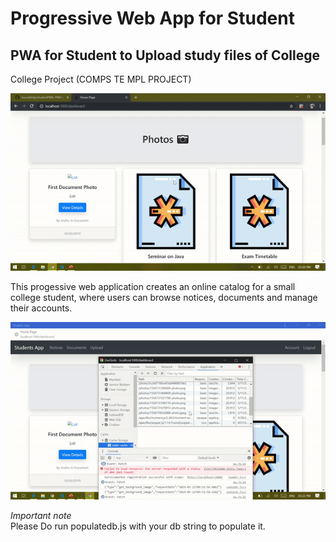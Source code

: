 # Progressive Web App for Student

## PWA for Student to Upload study files of College

College Project
(COMPS TE MPL PROJECT)

![demo](./public/Git/start.gif)

This progessive web application creates an online catalog for a small college student, where users can browse notices, documents and manage their accounts.

![demo](./public/Git/demo.gif)

_Important note_ <br/> Please Do run populatedb.js with your db string to populate it.
<br/>
